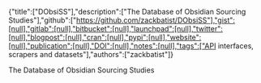 {"title":["DObsiSS"],"description":["The Database of Obsidian Sourcing Studies"],"github":["https://github.com/zackbatist/DObsiSS"],"gist":[null],"gitlab":[null],"bitbucket":[null],"launchpad":[null],"twitter":[null],"blogpost":[null],"cran":[null],"pypi":[null],"website":[null],"publication":[null],"DOI":[null],"notes":[null],"tags":["API interfaces, scrapers and datasets"],"authors":["zackbatist"]}

The Database of Obsidian Sourcing Studies